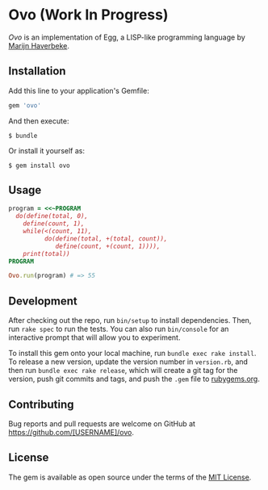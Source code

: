 # Ovo (Work In Progress)

*Ovo* is an implementation of Egg, a LISP-like programming language by [Marijn Haverbeke](https://marijnhaverbeke.nl/).

## Installation

Add this line to your application's Gemfile:

```ruby
gem 'ovo'
```

And then execute:

    $ bundle

Or install it yourself as:

    $ gem install ovo

## Usage

```ruby
program = <<~PROGRAM
  do(define(total, 0),
    define(count, 1),
    while(<(count, 11),
          do(define(total, +(total, count)),
             define(count, +(count, 1)))),
    print(total))
PROGRAM

Ovo.run(program) # => 55
```

## Development

After checking out the repo, run `bin/setup` to install dependencies. Then, run `rake spec` to run the tests. You can also run `bin/console` for an interactive prompt that will allow you to experiment.

To install this gem onto your local machine, run `bundle exec rake install`. To release a new version, update the version number in `version.rb`, and then run `bundle exec rake release`, which will create a git tag for the version, push git commits and tags, and push the `.gem` file to [rubygems.org](https://rubygems.org).

## Contributing

Bug reports and pull requests are welcome on GitHub at https://github.com/[USERNAME]/ovo.

## License

The gem is available as open source under the terms of the [MIT License](https://opensource.org/licenses/MIT).
